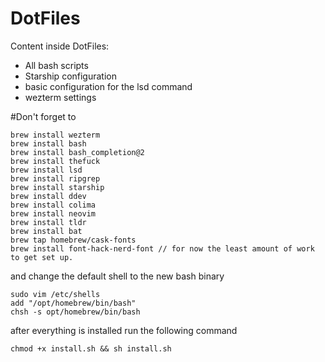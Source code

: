 DotFiles
=======

Content inside DotFiles:

* All bash scripts
* Starship configuration
* basic configuration for the lsd command
* wezterm settings

#Don't forget to

```
brew install wezterm
brew install bash
brew install bash_completion@2
brew install thefuck
brew install lsd
brew install ripgrep
brew install starship
brew install ddev
brew install colima
brew install neovim
brew install tldr
brew install bat
brew tap homebrew/cask-fonts
brew install font-hack-nerd-font // for now the least amount of work to get set up. 
```

and change the default shell to the new bash binary

```
sudo vim /etc/shells
add "/opt/homebrew/bin/bash"
chsh -s opt/homebrew/bin/bash
```

after everything is installed run the following command

``` chmod +x install.sh && sh install.sh ```
